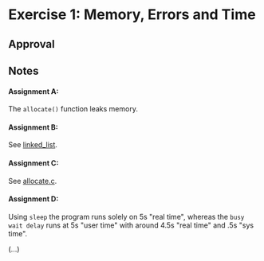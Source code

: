 # Exercise 1: Memory, Errors and Time

## Approval



## Notes

#### Assignment A:
The `allocate()` function leaks memory.

#### Assignment B:
See [linked_list](/linked_list).

#### Assignment C:
See [allocate.c](allocate.c).

#### Assignment D:
Using `sleep` the program runs solely on 5s "real time", whereas the `busy wait delay` runs at 5s "user time" with around 4.5s "real time" and .5s "sys time".

(...)
